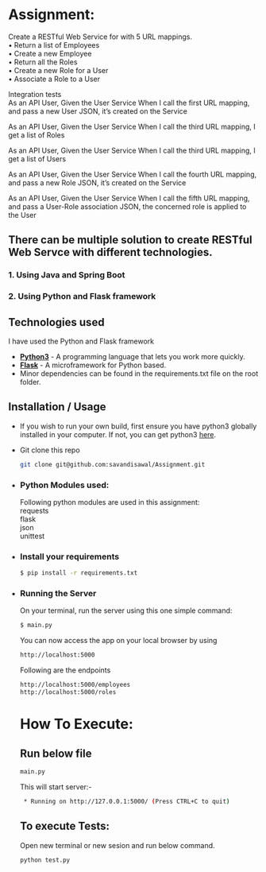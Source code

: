 # Assignment:
Create a RESTful Web Service for with 5 URL mappings.<br/> 
•	Return a list of Employees<br/>
•	Create a new Employee<br/>
•	Return all the Roles<br/>
•	Create a new Role for a User<br/>
•	Associate a Role to a User<br/>

Integration tests<br/>
As an API User,
Given the User Service
When I call the first URL mapping, and pass a new User JSON, it’s created on the Service

As an API User,
Given the User Service
When I call the third URL mapping, I get a list of Roles

As an API User,
Given the User Service
When I call the third URL mapping, I get a list of Users

As an API User,
Given the User Service
When I call the fourth URL mapping, and pass a new Role  JSON, it’s created on the Service


As an API User,
Given the User Service
When I call the fifth URL mapping, and pass a User-Role association JSON, the concerned role is applied to the User

## There can be multiple solution to create RESTful Web Servce with different technologies. 
### 1. Using Java and Spring Boot 
### 2. Using Python and Flask framework



## Technologies used
I have used the Python and Flask framework<br/>

* **[Python3](https://www.python.org/downloads/)** - A programming language that lets you work more quickly.
* **[Flask](https://flask-restful.readthedocs.io/en/latest/)** - A microframework for Python based.
* Minor dependencies can be found in the requirements.txt file on the root folder.

## Installation / Usage

* If you wish to run your own build, first ensure you have python3 globally installed in your computer. If not, you can get python3 [here](https://www.python.org).

* Git clone this repo

    ```bash
    git clone git@github.com:savandisawal/Assignment.git
    ```

* ### Python Modules used:

    Following python modules are used in this assignment:<br/>
	requests<br/>
	flask<br/>
	json<br/>
	unittest<br/>

* ### Install your requirements
  
    ```bash
    $ pip install -r requirements.txt
    ```

* ### Running the Server

    On your terminal, run the server using this one simple command:

    ```bash
    $ main.py
    ```

    You can now access the app on your local browser by using

    ```bash
    http://localhost:5000
    ```

    Following are the endpoints
	```bash
    http://localhost:5000/employees
	http://localhost:5000/roles
    ```
    # How To Execute:
    
    ## Run below file 
    ```bash
    main.py
    ```
    This will start server:-
    ```bash
     * Running on http://127.0.0.1:5000/ (Press CTRL+C to quit)
    ```
    ## To execute Tests:
    Open new terminal or new sesion and run below command.
    
    ```bash
    python test.py
    ```
